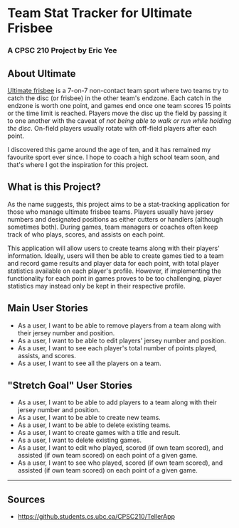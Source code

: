 # Team Stat Tracker for Ultimate Frisbee
### A CPSC 210 Project by Eric Yee

## About Ultimate

[Ultimate frisbee](https://en.wikipedia.org/wiki/Ultimate_(sport)) 
is a 7-on-7 non-contact team sport where two teams try to catch the disc
(or frisbee) in the other team's endzone. Each catch in the endzone
is worth one point, and games end once one team scores 15 points or
the time limit is reached. 
Players move the disc up the field by passing it to one another
with the caveat of *not being able to walk or run while holding
the disc*. On-field players usually
rotate with off-field players after each point.

I discovered this game around the age of ten, and it has 
remained my favourite sport ever since. I hope to coach a high school team
soon, and that's where I got the inspiration for this project.

## What is this Project?

As the name suggests, this project aims to be a stat-tracking
application for those who manage ultimate frisbee teams. Players usually have
jersey numbers and designated positions as either cutters or handlers 
(although sometimes both). During games, team managers or coaches 
often keep track of who plays, scores, and assists on each point. 

This application will allow users to create teams along with
their players' information. Ideally, users will then be able to create games tied to 
a team and record game results and
player data for each point, with total player statistics
available on each player's profile. However, if implementing the functionality for each point
in games proves to be too challenging, player statistics may instead 
only be kept in their respective profile.

## Main User Stories
- As a user, I want to be able to remove players from a team along with
  their jersey number and position.
- As a user, I want to be able to edit players' jersey number and position.
- As a user, I want to see each player's total number of 
points played, assists, and scores.
- As a user, I want to see all the players on a team.

## "Stretch Goal" User Stories
- As a user, I want to be able to add players to a team along with
  their jersey number and position.
- As a user, I want to be able to create new teams.
- As a user, I want to be able to delete existing teams.
- As a user, I want to create games with a title and result.
- As a user, I want to delete existing games.
- As a user, I want to edit who played, scored (if own team scored),
  and assisted (if own team scored) on each point of a given game.
- As a user, I want to see who played, scored (if own team scored),
  and assisted (if own team scored) on each point of a given game.

---
## Sources

- https://github.students.cs.ubc.ca/CPSC210/TellerApp